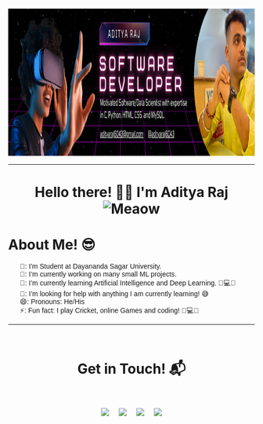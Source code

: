 <p align="center">
    <img src="123.png" height="300"/>
  </p>
  <hr>
  <h1 align="center">Hello there! 👋🏻 I'm Aditya Raj<img src="https://i.imgur.com/veZrcC7.gif" alt="Meaow" width="80" /></h1>
  
  <h1>About Me! 😎 </h1>
  
  <ul style="list-style: none; font-family: Arial, sans-serif;">
    <li>🏫: I'm Student at Dayananda Sagar University.</li>
    <li>🔭: I’m currently working on many small ML projects.</li>
    <li>🌱: I’m currently learning Artificial Intelligence and Deep Learning. 🧠💻🤖</li>
    <li>🤔: I’m looking for help with anything I am currently learning! 😅</li>
    <li>😄: Pronouns: He/His</li>
    <li>⚡:  Fun fact: I play Cricket, online Games and coding! 🏏💻🤖</li>
  </ul>
  <hr>
  <Br>
    <h1 align="center">Get in Touch! 📬</h1>
    <Br>
    <p align="center">
    <a href="https://www.linkedin.com/in/aditya-raj-10a944225/" target="blank"><img align="center" src="https://img.shields.io/badge/Aditya%20Raj-0077B5?style=for-the-badge&logo=linkedin&logoColor=white" /></a> &nbsp;&nbsp;&nbsp;  <a href="mailto:adityaraj6043@gmail.com" target="blank"><img align="center" src="https://img.shields.io/badge/ADITYARAJ6043%40GMAIL.COM-D14836?style=for-the-badge&logo=gmail&logoColor=white" /></a>    &nbsp;&nbsp;&nbsp;       <a href="https://github.com/aadiii6043" target="blank"><img align="center" src="https://img.shields.io/badge/aadiii6043-181717?style=for-the-badge&logo=github&logoColor=white" /></a>    &nbsp;&nbsp;&nbsp;       <a href="https://www.instagram.com/aadiiiofficial/" target="blank"><img align="center" src="https://img.shields.io/badge/aadiiiofficial-E4405F?style=for-the-badge&logo=instagram&logoColor=white" /></a>
    </p>
